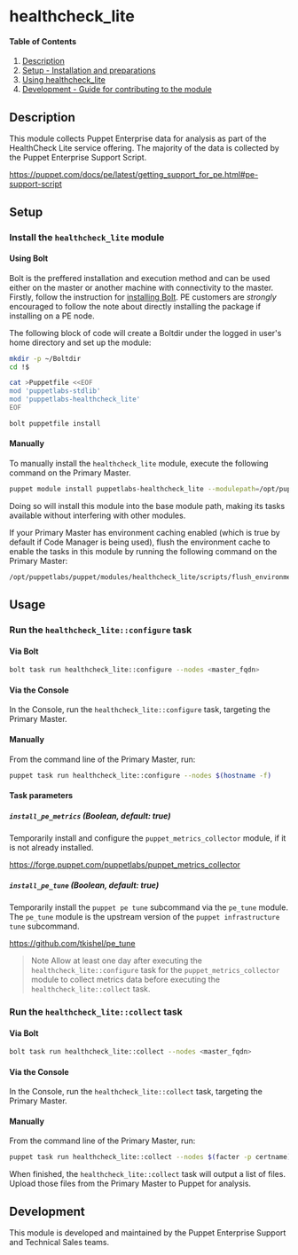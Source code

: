# healthcheck_lite

<!-- markdownlint-disable MD001 -->

#### Table of Contents

1. [Description](#description)
2. [Setup - Installation and preparations](#setup)
3. [Using healthcheck_lite](#usage)
4. [Development - Guide for contributing to the module](#development)

## Description

This module collects Puppet Enterprise data for analysis as part of the HealthCheck Lite service offering.
The majority of the data is collected by the Puppet Enterprise Support Script.

https://puppet.com/docs/pe/latest/getting_support_for_pe.html#pe-support-script

## Setup

### Install the `healthcheck_lite` module

#### Using Bolt

Bolt is the preffered installation and execution method and can be used either on the master or another machine with connectivity to the master. Firstly, follow the instruction for [installing Bolt](https://puppet.com/docs/bolt/latest/bolt_installing.html). PE customers are *strongly* encouraged to follow the note about directly installing the package if installing on a PE node.

The following block of code will create a Boltdir under the logged in user's home directory and set up the module:

```bash
mkdir -p ~/Boltdir
cd !$

cat >Puppetfile <<EOF
mod 'puppetlabs-stdlib'
mod 'puppetlabs-healthcheck_lite'
EOF

bolt puppetfile install
```

#### Manually

To manually install the `healthcheck_lite` module, execute the following command on the Primary Master.

```bash
puppet module install puppetlabs-healthcheck_lite --modulepath=/opt/puppetlabs/puppet/modules
```

Doing so will install this module into the base module path, making its tasks available without interfering with other modules.

If your Primary Master has environment caching enabled (which is true by default if Code Manager is being used), flush the environment cache to enable the tasks in this module by running the following command on the Primary Master:

```bash
/opt/puppetlabs/puppet/modules/healthcheck_lite/scripts/flush_environment_cache.sh
```

## Usage

### Run the `healthcheck_lite::configure` task

#### Via Bolt

```bash
bolt task run healthcheck_lite::configure --nodes <master_fqdn>
```

#### Via the Console

In the Console, run the `healthcheck_lite::configure` task, targeting the Primary Master.

#### Manually

From the command line of the Primary Master, run:

```bash
puppet task run healthcheck_lite::configure --nodes $(hostname -f)
```

#### Task parameters

##### `install_pe_metrics` (Boolean, default: true)

Temporarily install and configure the `puppet_metrics_collector` module, if it is not already installed.

https://forge.puppet.com/puppetlabs/puppet_metrics_collector

##### `install_pe_tune` (Boolean, default: true)

Temporarily install the `puppet pe tune` subcommand via the `pe_tune` module.
The `pe_tune` module is the upstream version of the `puppet infrastructure tune` subcommand.

https://github.com/tkishel/pe_tune

> Note Allow at least one day after executing the `healthcheck_lite::configure` task for the `puppet_metrics_collector` module to collect metrics data before executing the `healthcheck_lite::collect` task.

### Run the `healthcheck_lite::collect` task

#### Via Bolt

```bash
bolt task run healthcheck_lite::collect --nodes <master_fqdn>
```

#### Via the Console

In the Console, run the `healthcheck_lite::collect` task, targeting the Primary Master.

#### Manually

From the command line of the Primary Master, run:

```bash
puppet task run healthcheck_lite::collect --nodes $(facter -p certname)
```

When finished, the `healthcheck_lite::collect` task will output a list of files.
Upload those files from the Primary Master to Puppet for analysis.

## Development

This module is developed and maintained by the Puppet Enterprise Support and Technical Sales teams.
